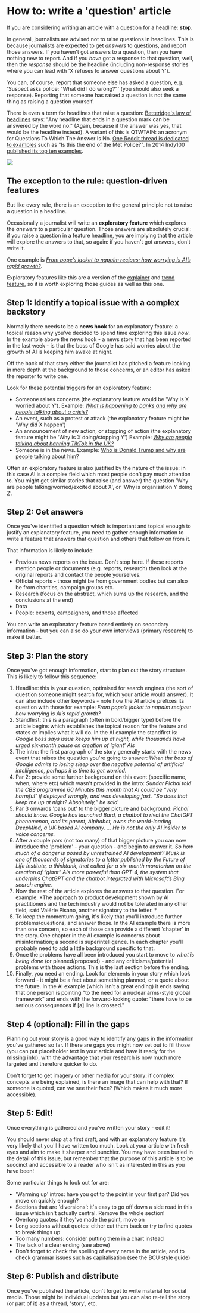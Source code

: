 # How to: write a 'question' article

If you are considering writing an article with a question for a headline: **stop**. 

In general, journalists are advised not to raise questions in headlines. This is because journalists are expected to get *answers* to questions, and report those answers. If you haven't got answers to a question, then you have nothing new to report. And if you *have* got a response to that question, well, then the *response* should be the headline (including non-response stories where you can lead with 'X refuses to answer questions about Y').

You can, of course, report that someone else has asked a question, e.g. 'Suspect asks police: "What did I do wrong?"' (you should also seek a response). Reporting that someone has raised a question is not the same thing as raising a question yourself. 

There is even a term for headlines that raise a question: [Betteridge's law of headlines](https://en.wikipedia.org/wiki/Betteridge%27s_law_of_headlines) says: "Any headline that ends in a question mark can be answered by the word no." (Again, because if the answer was yes, that would be the headline instead). A variant of this is QTWTAIN: an acronym for Questions To Which The Answer Is No. [One Reddit thread is dedicated to examples](https://www.reddit.com/r/QTWTAIN/) such as "Is this the end of the Met Police?". In 2014 Indy100 [published its top ten examples](https://www.indy100.com/news/the-top-10-questions-to-which-the-answer-is-no-in-2014-qtwtain-7255191).

![](https://www.indy100.com/media-library/image.jpg?id=28103265&width=1245&height=700&quality=85&coordinates=0%2C59%2C0%2C59)

## The exception to the rule: question-driven features

But like every rule, there is an exception to the general principle not to raise a question in a headline. 

Occasionally a journalist will write an **exploratory feature** which explores the *answers* to a particular question. Those answers are absolutely crucial: if you raise a question in a feature headline, you are implying that the article will explore the answers to that, so again: if you haven't got answers, don't write it. 

One example is *[From pope’s jacket to napalm recipes: how worrying is AI’s rapid growth?](https://www.theguardian.com/technology/2023/apr/23/pope-jacket-napalm-recipes-how-worrying-is-ai-rapid-growth)*. 

Exploratory features like this are a version of the [explainer](https://github.com/paulbradshaw/journalismrecipebook/blob/main/explainer.md) and [trend feature](https://github.com/paulbradshaw/journalismrecipebook/blob/main/trendfeature.md), so it is worth exploring those guides as well as this one. 

## Step 1: Identify a topical issue with a complex backstory

Normally there needs to be a **news hook** for an explanatory feature: a topical reason why you've decided to spend time exploring this issue *now*. In the example above the news hook - a news story that has been reported in the last week - is that the boss of Google has said worries about the growth of AI is keeping him awake at night. 

Off the back of that story either the journalist has pitched a feature looking in more depth at the background to those concerns, or an editor has asked the reporter to write one.

Look for these potential triggers for an exploratory feature:
* Someone raises concerns (the explanatory feature would be 'Why is X worried about Y'). Example: *[What is happening to banks and why are people talking about a crisis?](https://www.independent.co.uk/business/what-is-happening-to-banks-and-why-are-people-talking-about-a-crisis-b2302205.html)*
* An event, such as a protest or attack (the explanatory feature might be 'Why did X happen')
* An announcement of new action, or stopping of action (the explanatory feature might be 'Why is X doing/stopping Y') Example: [*Why are people talking about banning TikTok in the UK?*](https://uk.news.yahoo.com/why-are-people-talking-about-banning-tiktok-in-the-uk-125916930.html)
* Someone is in the news. Example: [Who is Donald Trump and why are people talking about him?](https://www.bbc.co.uk/newsround/65014224)

Often an exploratory feature is also justified by the nature of the issue: in this case AI is a complex field which most people don't pay much attention to. You might get similar stories that raise (and answer) the question 'Why are people talking/worried/excited about X', or 'Why is organisation Y doing Z'.

## Step 2: Get answers

Once you've identified a question which is important and topical enough to justify an explanatory feature, you need to gather enough information to write a feature that answers that question and others that follow on from it. 

That information is likely to include: 

* Previous news reports on the issue. Don't stop here. If these reports mention people or documents (e.g. reports, research) then look at the original reports and contact the people yourselves.
* Official reports - those might be from government bodies but can also be from charities, campaign groups etc.
* Research (focus on the abstract, which sums up the research, and the conclusions at the end)
* Data
* People: experts, campaigners, and those affected

You can write an explanatory feature based entirely on secondary information - but you can also do your own interviews (primary research) to make it better.

## Step 3: Plan the story

Once you've got enough information, start to plan out the story structure. This is likely to follow this sequence:

1. Headline: this is your question, optimised for search engines (the sort of question someone might search for, which your article would answer). It can also include other keywords - note how the AI article prefixes its question with those for example: *From pope’s jacket to napalm recipes: how worrying is AI’s rapid growth?*
2. Standfirst: this is a paragraph (often in bold/bigger type) before the article begins which establishes the topical reason for the feature and states or implies what it will do. In the AI example the standfirst is: *Google boss says issue keeps him up at night, while thousands have urged six-month pause on creation of ‘giant’ AIs*
3. The intro: the first paragraph of the story generally starts with the news event that raises the question you're going to answer: *When the boss of Google admits to losing sleep over the negative potential of artificial intelligence, perhaps it is time to get worried.*
4. Par 2: provide some further background on this event (specific name, when, where etc) which wasn't provided in the intro: *Sundar Pichai told the CBS programme 60 Minutes this month that AI could be “very harmful” if deployed wrongly, and was developing fast. “So does that keep me up at night? Absolutely,” he said.*
5. Par 3 onwards 'pans out' to the bigger picture and background: *Pichai should know. Google has launched Bard, a chatbot to rival the ChatGPT phenomenon, and its parent, Alphabet, owns the world-leading DeepMind, a UK-based AI company. ... He is not the only AI insider to voice concerns.*
6. After a couple pars (not too many) of that bigger picture you can now introduce the 'problem' - your question - and begin to answer it. *So how much of a danger is posed by unrestrained AI development? Musk is one of thousands of signatories to a letter published by the Future of Life Institute, a thinktank, that called for a six-month moratorium on the creation of “giant” AIs more powerful than GPT-4, the system that underpins ChatGPT and the chatbot integrated with Microsoft’s Bing search engine.*
7. Now the rest of the article explores the answers to that question. For example: *The approach to product development shown by AI practitioners and the tech industry would not be tolerated in any other field, said Valérie Pisano, another signatory to the letter. *
8. To keep the momentum going, it's likely that you'll introduce further problems/questions, and answer those. In the AI example there is more than one concern, so each of those can provide a different 'chapter' in the story. One chapter in the AI example is concerns about misinformation; a second is superintelligence. In each chapter you'll probably need to add a little background specific to that. 
9. Once the problems have all been introduced you start to move to *what is being done* (or planned/proposed) - and any criticisms/potential problems with those actions. This is the last section before the ending.
10. Finally, you need an ending. Look for elements in your story which look forward - it might be a fact about something planned, or a quote about the future. In the AI example (which isn't a great ending) it ends saying that one person is pointing "to the need for a nuclear arms-style global framework" and ends with the forward-looking quote: "there have to be serious consequences if [a] line is crossed."

## Step 4 (optional): Fill in the gaps

Planning out your story is a good way to identify any gaps in the information you've gathered so far. If there are gaps you might now set out to fill those (you can put placeholder text in your article and have it ready for the missing info), with the advantage that your research is now much more targeted and therefore quicker to do. 

Don't forget to get imagery or other media for your story: if complex concepts are being explained, is there an image that can help with that? If someone is quoted, can we see their face? (Which makes it much more accessible). 

## Step 5: Edit!

Once everything is gathered and you've written your story - edit it! 

You should never stop at a first draft, and with an explanatory feature it's very likely that you'll have written too much. Look at your article with fresh eyes and aim to make it sharper and punchier. You may have been buried in the detail of this issue, but remember that the purpose of this article is to be succinct and accessible to a reader who isn't as interested in this as you have been!

Some particular things to look out for are:
* 'Warming up' intros: have you got to the point in your first par? Did you move on quickly enough?
* Sections that are 'diversions': it's easy to go off down a side road in this issue which isn't actually central. Remove the whole section!
* Overlong quotes: if they've made the point, move on
* Long sections without quotes: either cut them back or try to find quotes to break things up
* Too many numbers: consider putting them in a chart instead
* The lack of a clear ending (see above)
* Don't forget to check the spelling of every name in the article, and to check grammar issues such as capitalisation (see the BCU style guide)

## Step 6: Publish and distribute

Once you've published the article, don't forget to write material for social media. Those might be individual updates but you can also re-tell the story (or part of it) as a thread, 'story', etc.
